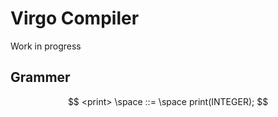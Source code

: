 # Virgo Compiler

Work in progress

## Grammer

$$
    <print> \space ::= \space print(INTEGER); 
$$